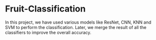# Fruit-Classification
In this project, we have used various models like ResNet, CNN, KNN and SVM to perform the classification. Later, we merge the result of all the classifiers to improve the overall accuracy.
